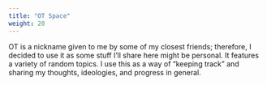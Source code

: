 ```yaml
---
title: "OT Space"
weight: 20
---
```


OT is a nickname given to me by some of my closest friends; therefore,  I decided to use it as some stuff I’ll share here might be personal. It features a variety of random topics. I use this as a way of “keeping track” and sharing my thoughts, ideologies, and progress in general.

